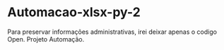 # Automacao-xlsx-py-2
Para preservar informações administrativas, irei deixar apenas o codigo Open. Projeto Automação.
